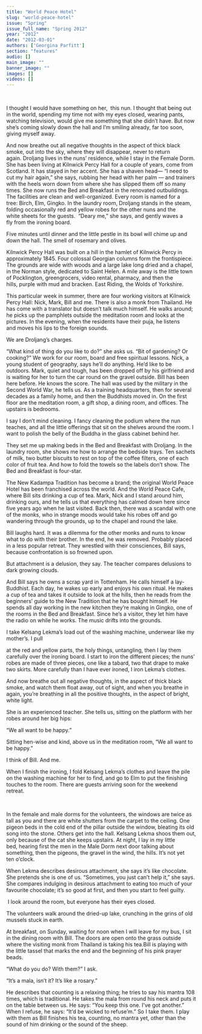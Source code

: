 ```yaml
---
title: "World Peace Hotel"
slug: "world-peace-hotel"
issue: "Spring"
issue_full_name: "Spring 2012"
year: "2012"
date: "2012-03-01"
authors: ['Georgina Parfitt']
section: "features"
audio: []
main_image: ""
banner_image: ""
images: []
videos: []
---
```

 

I thought I would have something on her,  this nun. I thought that being out in the world, spending my time not with my eyes closed, wearing pants, watching television, would give me something that she didn’t have. But now she’s coming slowly down the hall and I’m smiling already, far too soon, giving myself away.

And now breathe out all negative thoughts in the aspect of thick black smoke, out into the sky, where they will disappear, never to return again. Droljang lives in the nuns’ residence, while I stay in the Female Dorm. She has been living at Kilnwick Percy Hall for a couple of years, come from Scotland. It has stayed in her accent. She has a shaven head— “I need to cut my hair again,” she says, rubbing her head with her palm — and trainers with the heels worn down from where she has slipped them off so many times. She now runs the Bed and Breakfast in the renovated outbuildings. The facilities are clean and well-organized. Every room is named for a tree: Birch, Elm, Gingko. In the laundry room, Droljang stands in the steam, folding occasionally red and yellow robes for the other nuns and the white sheets for the guests.  “Deary me,” she says, and gently waves a fly from the ironing board. 

Five minutes until dinner and the little pestle in its bowl will chime up and down the hall. The smell of rosemary and olives. 

Kilnwick Percy Hall was built on a hill in the hamlet of Kilnwick Percy in approximately 1845. Four colossal Georgian columns form the frontispiece. The grounds are wide with woods and a large lake long dried and a chapel, in the Norman style, dedicated to Saint Helen. A mile away is the little town of Pocklington, greengrocers, video rental, pharmacy, and then the hills, purple with mud and bracken. East Riding, the Wolds of Yorkshire. 

This particular week in summer, there are four working visitors at Kilnwick Percy Hall: Nick, Mark, Bill and me. There is also a monk from Thailand. He has come with a translator but doesn’t talk much himself. He walks around; he picks up the pamphlets outside the meditation room and looks at the pictures. In the evening, when the residents have their puja, he listens and moves his lips to the foreign sounds. 

We are Droljang’s charges. 

“What kind of thing do you like to do?” she asks us. “Bit of gardening? Or cooking?” We work for our room, board and free spiritual lessons. Nick, a young student of geography, says he’ll do anything. He’d like to be outdoors. Mark, quiet and tough, has been dropped off by his girlfriend and is waiting for her to turn the car round on the gravel outside. Bill has been here before. He knows the score. The hall was used by the military in the Second World War, he tells us. As a training headquarters, then for several decades as a family home, and then the Buddhists moved in. On the first floor are the meditation room, a gift shop, a dining room, and offices. The upstairs is bedrooms. 

I say I don’t mind cleaning. I fancy cleaning the podium where the nun teaches, and all the little offerings that sit on the shelves around the room. I want to polish the belly of the Buddha in the glass cabinet behind her.  

They set me up making beds in the Bed and Breakfast with Droljang. In the laundry room, she shows me how to arrange the bedside trays. Ten sachets of milk, two butter biscuits to rest on top of the coffee filters, one of each color of fruit tea. And how to fold the towels so the labels don’t show. The Bed and Breakfast is four-star.

The New Kadampa Tradition has become a brand; the original World Peace Hotel has been franchised across the world. And the World Peace Cafe, where Bill sits drinking a cup of tea. Mark, Nick and I stand around him, drinking ours, and he tells us that everything has calmed down here since five years ago when he last visited. Back then, there was a scandal with one of the monks, who in strange moods would take his robes off and go wandering through the grounds, up to the chapel and round the lake. 

Bill laughs hard. It was a dilemma for the other monks and nuns to know what to do with their brother. In the end, he was removed. Probably placed in a less popular retreat. They wrestled with their consciences, Bill says, because confrontation is so frowned upon. 

But attachment is a delusion, they say. The teacher compares delusions to dark growing clouds.

And Bill says he owns a scrap yard in Tottenham. He calls himself a lay-Buddhist. Each day, he wakes up early and enjoys his own ritual. He makes a cup of tea and takes it outside to look at the hills, then he reads from the beginners’ guide to the New Tradition that he has bought himself. He spends all day working in the new kitchen they’re making in Gingko, one of the rooms in the Bed and Breakfast. Since he’s a visitor, they let him have the radio on while he works. The music drifts into the grounds.

I take Kelsang Lekma’s load out of the washing machine, underwear like my mother’s. I pull 

at the red and yellow parts, the holy things, untangling, then I lay them carefully over the ironing board. I start to iron the different pieces; the nuns’ robes are made of three pieces, one like a tabard, two that drape to make two skirts. More carefully than I have ever ironed, I iron Lekma’s clothes. 

And now breathe out all negative thoughts, in the aspect of thick black smoke, and watch them float away, out of sight, and when you breathe in again, you’re breathing in all the positive thoughts, in the aspect of bright, white light.

She is an experienced teacher. She tells us, sitting on the platform with her robes around her big hips:

“We all want to be happy.”

Sitting hen-wise and kind, above us in the meditation room, “We all want to be happy.”

I think of Bill. And me. 

When I finish the ironing, I fold Kelsang Lekma’s clothes and leave the pile on the washing machine for her to find, and go to Elm to put the finishing touches to the room. There are guests arriving soon for the weekend retreat. 

 

In the female and male dorms for the volunteers, the windows are twice as tall as you and there are white shutters from the carpet to the ceiling. One pigeon beds in the cold end of the pillar outside the window, bleating its old song into the stone. Others get into the hall. Kelsang Lekma shoos them out, only because of the cat she keeps upstairs. At night, I lay in my little bed, hearing first the men in the Male Dorm next door talking about something, then the pigeons, the gravel in the wind, the hills. It’s not yet ten o’clock. 

When Lekma describes desirous attachment, she says it’s like chocolate. She pretends she is one of us. “Sometimes, you just can’t help it,” she says. She compares indulging in desirous attachment to eating too much of your favourite chocolate; it’s so good at first, and then you start to feel guilty.

 I look around the room, but everyone has their eyes closed.

The volunteers walk around the dried-up lake, crunching in the grins of old mussels stuck in earth. 

At breakfast, on Sunday, waiting for noon when I will leave for my bus, I sit in the dining room with Bill. The doors are open onto the grass outside where the visiting monk from Thailand is taking his tea.Bill is playing with the little tassel that marks the end and the beginning of his pink prayer beads. 

“What do you do? With them?” I ask.

“It’s a mala, isn’t it? It’s like a rosary.”

He describes that counting is a relaxing thing; he tries to say his mantra 108 times, which is traditional. He takes the mala from round his neck and puts it on the table between us. He says: “You keep this one. I’ve got another.” When I refuse, he says: “It’d be wicked to refuse’m.” So I take them. I play with them as Bill finishes his tea, counting, no mantra yet, other than the sound of him drinking or the sound of the sheep. 

 

 

